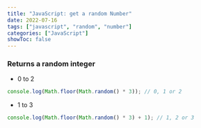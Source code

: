 ```yaml
---
title: "JavaScript: get a random Number"
date: 2022-07-16
tags: ["javascript", "random", "number"]
categories: ["JavaScript"]
showToc: false
---
```


### Returns a random integer

- 0 to 2

```javascript
console.log(Math.floor(Math.random() * 3)); // 0, 1 or 2
```

- 1 to 3

```javascript
console.log(Math.floor(Math.random() * 3) + 1); // 1, 2 or 3
```
